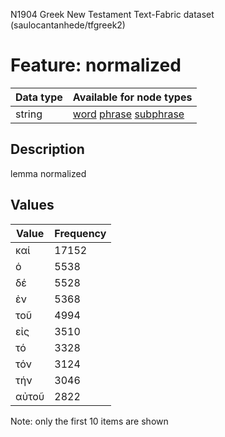 <p>N1904 Greek New Testament Text-Fabric dataset (saulocantanhede/tfgreek2)</p>

<h1>Feature: normalized</h1>

<table>
<thead>
<tr>
  <th>Data type</th>
  <th>Available for node types</th>
</tr>
</thead>
<tbody>
<tr>
  <td>string</td>
  <td><A HREF="featurebynodetype.md#word">word</A> <A HREF="featurebynodetype.md#phrase">phrase</A> <A HREF="featurebynodetype.md#subphrase">subphrase</A></td>
</tr>
</tbody>
</table>

<h2>Description</h2>

<p>lemma normalized</p>

<h2>Values</h2>

<table>
<thead>
<tr>
  <th>Value</th>
  <th>Frequency</th>
</tr>
</thead>
<tbody>
<tr>
  <td>καί</td>
  <td>17152</td>
</tr>
<tr>
  <td>ὁ</td>
  <td>5538</td>
</tr>
<tr>
  <td>δέ</td>
  <td>5528</td>
</tr>
<tr>
  <td>ἐν</td>
  <td>5368</td>
</tr>
<tr>
  <td>τοῦ</td>
  <td>4994</td>
</tr>
<tr>
  <td>εἰς</td>
  <td>3510</td>
</tr>
<tr>
  <td>τό</td>
  <td>3328</td>
</tr>
<tr>
  <td>τόν</td>
  <td>3124</td>
</tr>
<tr>
  <td>τήν</td>
  <td>3046</td>
</tr>
<tr>
  <td>αὐτοῦ</td>
  <td>2822</td>
</tr>
</tbody>
</table>

<p>Note: only the first 10 items are shown</p>
